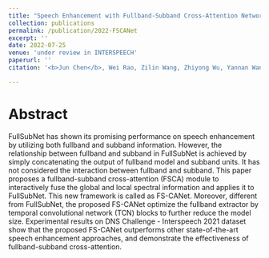 ```yaml
---
title: "Speech Enhancement with Fullband-Subband Cross-Attention Network"
collection: publications
permalink: /publication/2022-FSCANet
excerpt: ''
date: 2022-07-25
venue: 'under review in INTERSPEECH'
paperurl: ''
citation: '<b>Jun Chen</b>, Wei Rao, Zilin Wang, Zhiyong Wu, Yannan Wang, Tao Yu, Shidong Shang, Helen Meng. &quot;Speech Enhancement with Fullband-Subband Cross-Attention Network&quot;. <i>Under review in INTERSPEECH 2022</i>.'

---
```

Abstract
===
FullSubNet has shown its promising performance on speech enhancement by utilizing both fullband and subband information. However, the relationship between fullband and subband in FullSubNet is achieved by simply concatenating the output of fullband model and subband units. It has not considered the interaction between fullband and subband. This paper proposes a fullband-subband cross-attention (FSCA) module to interactively fuse the global and local spectral information and applies it to FullSubNet. This new framework is called as FS-CANet. Moreover, different from FullSubNet, the proposed FS-CANet optimize the fullband extractor by temporal convolutional network (TCN) blocks to further reduce the model size. Experimental results on DNS Challenge - Interspeech 2021 dataset show that the proposed FS-CANet outperforms other state-of-the-art speech enhancement approaches, and demonstrate the effectiveness of fullband-subband cross-attention.

